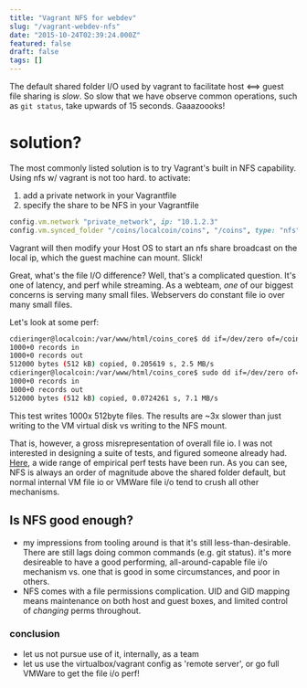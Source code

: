 ```yaml
---
title: "Vagrant NFS for webdev"
slug: "/vagrant-webdev-nfs"
date: "2015-10-24T02:39:24.000Z"
featured: false
draft: false
tags: []
---
```


The default shared folder I/O used by vagrant to facilitate host <==> guest file
sharing is _slow_. So slow that we have observe common operations, such as
`git status`, take upwards of 15 seconds. Gaaazoooks!

# solution?

The most commonly listed solution is to try Vagrant's built in NFS capability.
Using nfs w/ vagrant is not too hard. to activate:

1. add a private network in your Vagrantfile
1. specify the share to be NFS in your Vagrantfile

```rb
config.vm.network "private_network", ip: "10.1.2.3"
config.vm.synced_folder "/coins/localcoin/coins", "/coins", type: "nfs"
```

Vagrant will then modify your Host OS to start an nfs share broadcast on the
local ip, which the guest machine can mount. Slick!

Great, what's the file I/O difference? Well, that's a complicated question. It's
one of latency, and perf while streaming. As a webteam, _one_ of our biggest
concerns is serving many small files. Webservers do constant file io over many
small files.

Let's look at some perf:

```bash
cdieringer@localcoin:/var/www/html/coins_core$ dd if=/dev/zero of=/coins/www/html/testfile bs=512 count=1000 oflag=direct
1000+0 records in
1000+0 records out
512000 bytes (512 kB) copied, 0.205619 s, 2.5 MB/s
cdieringer@localcoin:/var/www/html/coins_core$ sudo dd if=/dev/zero of=/root/testfile bs=512 count=1000 oflag=direct
1000+0 records in
1000+0 records out
512000 bytes (512 kB) copied, 0.0724261 s, 7.1 MB/s
```

This test writes 1000x 512byte files. The results are ~3x slower than just
writing to the VM virtual disk vs writing to the NFS mount.

That is, however, a gross misrepresentation of overall file io. I was not
interested in designing a suite of tests, and figured someone already had.
[Here](http://mitchellh.com/comparing-filesystem-performance-in-virtual-machines),
a wide range of empirical perf tests have been run. As you can see, NFS is
always an order of magnitude above the shared folder default, but normal
internal VM file io or VMWare file i/o tend to crush all other mechanisms.

## Is NFS good enough?

- my impressions from tooling around is that it's still less-than-desirable.
  There are still lags doing common commands (e.g. git status). it's more
  desireable to have a good performing, all-around-capable file i/o mechanism
  vs. one that is good in some circumstances, and poor in others.
- NFS comes with a file permissions complication. UID and GID mapping means
  maintenance on both host and guest boxes, and limited control of _changing_
  perms throughout.

### conclusion

- let us not pursue use of it, internally, as a team
- let us use the virtualbox/vagrant config as 'remote server', or go full VMWare
  to get the file i/o perf!
